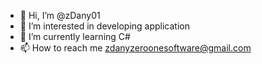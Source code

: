 - 👋 Hi, I’m @zDany01
- 👀 I’m interested in developing application
- 🌱 I’m currently learning C#
- 📫 How to reach me zdanyzeroonesoftware@gmail.com

<!---
zDany01/zDany01 is a ✨ special ✨ repository because its `README.md` (this file) appears on your GitHub profile.
You can click the Preview link to take a look at your changes.
--->
